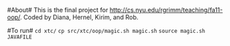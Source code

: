 #About#
This is the final project for <http://cs.nyu.edu/rgrimm/teaching/fa11-oop/>.
Coded by Diana, Hernel, Kirim, and Rob.

#To run#
   `cd xtc/`
   `cp src/xtc/oop/magic.sh magic.sh`
   `source magic.sh JAVAFILE`

